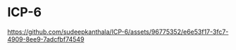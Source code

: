 # ICP-6



https://github.com/sudeepkanthala/ICP-6/assets/96775352/e6e53f17-3fc7-4909-8ee9-7adcfbf74549


